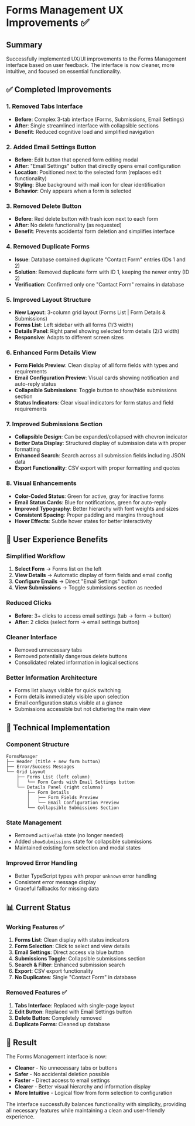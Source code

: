 # Forms Management UX Improvements ✅

## Summary
Successfully implemented UX/UI improvements to the Forms Management interface based on user feedback. The interface is now cleaner, more intuitive, and focused on essential functionality.

## ✅ Completed Improvements

### 1. **Removed Tabs Interface**
- **Before**: Complex 3-tab interface (Forms, Submissions, Email Settings)
- **After**: Single streamlined interface with collapsible sections
- **Benefit**: Reduced cognitive load and simplified navigation

### 2. **Added Email Settings Button**
- **Before**: Edit button that opened form editing modal
- **After**: "Email Settings" button that directly opens email configuration
- **Location**: Positioned next to the selected form (replaces edit functionality)
- **Styling**: Blue background with mail icon for clear identification
- **Behavior**: Only appears when a form is selected

### 3. **Removed Delete Button**
- **Before**: Red delete button with trash icon next to each form
- **After**: No delete functionality (as requested)
- **Benefit**: Prevents accidental form deletion and simplifies interface

### 4. **Removed Duplicate Forms**
- **Issue**: Database contained duplicate "Contact Form" entries (IDs 1 and 2)
- **Solution**: Removed duplicate form with ID 1, keeping the newer entry (ID 2)
- **Verification**: Confirmed only one "Contact Form" remains in database

### 5. **Improved Layout Structure**
- **New Layout**: 3-column grid layout (Forms List | Form Details & Submissions)
- **Forms List**: Left sidebar with all forms (1/3 width)
- **Details Panel**: Right panel showing selected form details (2/3 width)
- **Responsive**: Adapts to different screen sizes

### 6. **Enhanced Form Details View**
- **Form Fields Preview**: Clean display of all form fields with types and requirements
- **Email Configuration Preview**: Visual cards showing notification and auto-reply status
- **Collapsible Submissions**: Toggle button to show/hide submissions section
- **Status Indicators**: Clear visual indicators for form status and field requirements

### 7. **Improved Submissions Section**
- **Collapsible Design**: Can be expanded/collapsed with chevron indicator
- **Better Data Display**: Structured display of submission data with proper formatting
- **Enhanced Search**: Search across all submission fields including JSON data
- **Export Functionality**: CSV export with proper formatting and quotes

### 8. **Visual Enhancements**
- **Color-Coded Status**: Green for active, gray for inactive forms
- **Email Status Cards**: Blue for notifications, green for auto-reply
- **Improved Typography**: Better hierarchy with font weights and sizes
- **Consistent Spacing**: Proper padding and margins throughout
- **Hover Effects**: Subtle hover states for better interactivity

## 🎯 User Experience Benefits

### **Simplified Workflow**
1. **Select Form** → Forms list on the left
2. **View Details** → Automatic display of form fields and email config
3. **Configure Emails** → Direct "Email Settings" button
4. **View Submissions** → Toggle submissions section as needed

### **Reduced Clicks**
- **Before**: 3+ clicks to access email settings (tab → form → button)
- **After**: 2 clicks (select form → email settings button)

### **Cleaner Interface**
- Removed unnecessary tabs
- Removed potentially dangerous delete buttons
- Consolidated related information in logical sections

### **Better Information Architecture**
- Forms list always visible for quick switching
- Form details immediately visible upon selection
- Email configuration status visible at a glance
- Submissions accessible but not cluttering the main view

## 🔧 Technical Implementation

### **Component Structure**
```
FormsManager
├── Header (title + new form button)
├── Error/Success Messages
└── Grid Layout
    ├── Forms List (left column)
    │   └── Form Cards with Email Settings button
    └── Details Panel (right columns)
        ├── Form Details
        │   ├── Form Fields Preview
        │   └── Email Configuration Preview
        └── Collapsible Submissions Section
```

### **State Management**
- Removed `activeTab` state (no longer needed)
- Added `showSubmissions` state for collapsible submissions
- Maintained existing form selection and modal states

### **Improved Error Handling**
- Better TypeScript types with proper `unknown` error handling
- Consistent error message display
- Graceful fallbacks for missing data

## 📊 Current Status

### **Working Features** ✅
1. **Forms List**: Clean display with status indicators
2. **Form Selection**: Click to select and view details
3. **Email Settings**: Direct access via blue button
4. **Submissions Toggle**: Collapsible submissions section
5. **Search & Filter**: Enhanced submission search
6. **Export**: CSV export functionality
7. **No Duplicates**: Single "Contact Form" in database

### **Removed Features** ✅
1. **Tabs Interface**: Replaced with single-page layout
2. **Edit Button**: Replaced with Email Settings button
3. **Delete Button**: Completely removed
4. **Duplicate Forms**: Cleaned up database

## 🎉 Result

The Forms Management interface is now:
- **Cleaner** - No unnecessary tabs or buttons
- **Safer** - No accidental deletion possible
- **Faster** - Direct access to email settings
- **Clearer** - Better visual hierarchy and information display
- **More Intuitive** - Logical flow from form selection to configuration

The interface successfully balances functionality with simplicity, providing all necessary features while maintaining a clean and user-friendly experience.
